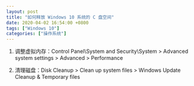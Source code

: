 ```yaml
---
layout: post
title: "如何释放 Windows 10 系统的 C 盘空间"
date: 2020-04-02 16:54:00 +0800
tags: ["Windows 10"]
categories: ["操作系统"]
---
```


1. 调整虚拟内存：Control Panel\\System and Security\\System > Advanced system settings > Advanced > Performance

1. 清理磁盘：Disk Cleanup > Clean up system files > Windows Update Cleanup & Temporary files

